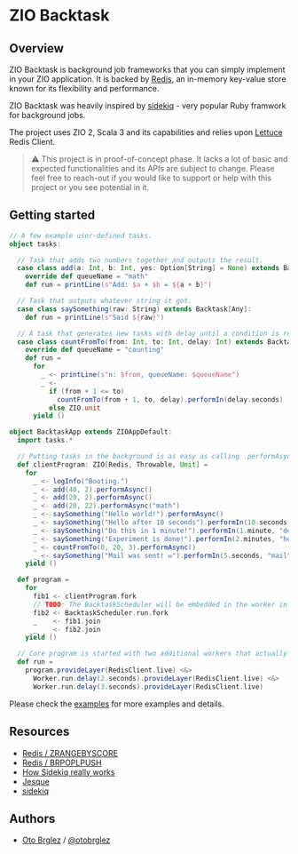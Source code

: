 # ZIO Backtask

## Overview

ZIO Backtask is background job frameworks that you can simply implement in your ZIO application. 
It is backed by [Redis], an in-memory key-value store known for its flexibility and performance.

ZIO Backtask was heavily inspired by [sidekiq] - very popular Ruby framwork for background jobs.

The project uses ZIO 2, Scala 3 and its capabilities and relies upon [Lettuce] Redis Client.

> ⚠️ This project is in proof-of-concept phase. It lacks a lot of basic and expected 
> functionalities and its APIs are subject to change. Please feel free to reach-out
> if you would like to support or help with this project or you see potential in it.

## Getting started

```scala
// A few example user-defined tasks.
object tasks:

  // Task that adds two numbers together and outputs the result.
  case class add(a: Int, b: Int, yes: Option[String] = None) extends Backtask[Any]:
    override def queueName = "math"
    def run = printLine(s"Add: $a + $b = ${a + b}")

  // Task that outputs whatever string it got.
  case class saySomething(raw: String) extends Backtask[Any]:
    def run = printLine(s"Said ${raw}")

  // A task that generates new tasks with delay until a condition is reached
  case class countFromTo(from: Int, to: Int, delay: Int) extends Backtask[Redis]:
    override def queueName = "counting"
    def run =
      for
        _ <- printLine(s"n: $from, queueName: $queueName")
        _ <-
          if (from + 1 <= to)
            countFromTo(from + 1, to, delay).performIn(delay.seconds)
          else ZIO.unit
      yield ()

object BacktaskApp extends ZIOAppDefault:
  import tasks.*

  // Putting tasks in the background is as easy as calling .performAsync() or performIn(delay)
  def clientProgram: ZIO[Redis, Throwable, Unit] =
    for
      _ <- logInfo("Booting.")
      _ <- add(40, 2).performAsync()
      _ <- add(20, 2).performAsync()
      _ <- add(20, 22).performAsync("math")
      _ <- saySomething("Hello world!").performAsync()
      _ <- saySomething("Hello after 10 seconds").performIn(10.seconds, "hello")
      _ <- saySomething("Do this in 1 minute!").performIn(1.minute, "delayed")
      _ <- saySomething("Experiment is done!").performIn(2.minutes, "hello")
      _ <- countFromTo(0, 20, 3).performAsync()
      _ <- saySomething("Mail was sent! ✉️").performIn(5.seconds, "mail")
    yield ()

  def program =
    for
      fib1 <- clientProgram.fork
      // TODO: The BacktaskScheduler will be embedded in the worker in the near future. 
      fib2 <- BacktaskScheduler.run.fork
      _    <- fib1.join
      _    <- fib2.join
    yield ()

  // Core program is started with two additional workers that actually consume tasks and execute them.
  def run =
    program.provideLayer(RedisClient.live) <&>
      Worker.run.delay(2.seconds).provideLayer(RedisClient.live) <&>
      Worker.run.delay(3.seconds).provideLayer(RedisClient.live)
```

Please check the [examples](modules/examples/src/main/scala/zio/backtask/examples) for more examples and details.

## Resources

- [Redis / ZRANGEBYSCORE](https://redis.io/commands/zrangebyscore/)
- [Redis / BRPOPLPUSH](https://redis.io/commands/brpoplpush/)
- [How Sidekiq really works](https://www.paweldabrowski.com/articles/how-sidekiq-really-works)
- [Jesque](https://github.com/gresrun/jesque)
- [sidekiq](https://github.com/mperham/sidekiq)

## Authors

- [Oto Brglez](https://github.com/otobrglez) / [@otobrglez](https://twitter.com/otobrglez)

[Redis]: https://redis.io
[Lettuce]: https://lettuce.io
[sidekiq]: https://github.com/mperham/sidekiq
